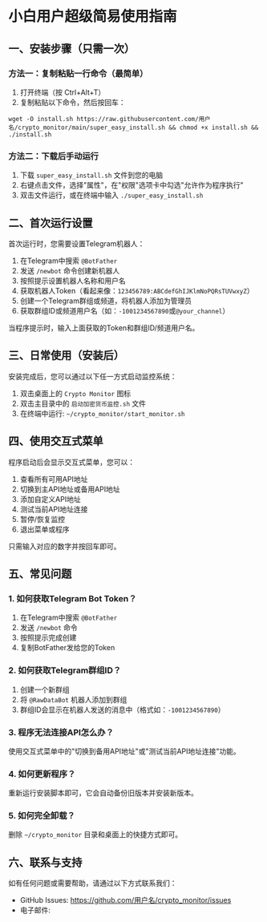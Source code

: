 # 小白用户超级简易使用指南

## 一、安装步骤（只需一次）

### 方法一：复制粘贴一行命令（最简单）

1. 打开终端（按 Ctrl+Alt+T）
2. 复制粘贴以下命令，然后按回车：

```
wget -O install.sh https://raw.githubusercontent.com/用户名/crypto_monitor/main/super_easy_install.sh && chmod +x install.sh && ./install.sh
```

### 方法二：下载后手动运行

1. 下载 `super_easy_install.sh` 文件到您的电脑
2. 右键点击文件，选择"属性"，在"权限"选项卡中勾选"允许作为程序执行"
3. 双击文件运行，或在终端中输入 `./super_easy_install.sh`

## 二、首次运行设置

首次运行时，您需要设置Telegram机器人：

1. 在Telegram中搜索 `@BotFather`
2. 发送 `/newbot` 命令创建新机器人
3. 按照提示设置机器人名称和用户名
4. 获取机器人Token（看起来像：`123456789:ABCdefGhIJKlmNoPQRsTUVwxyZ`）
5. 创建一个Telegram群组或频道，将机器人添加为管理员
6. 获取群组ID或频道用户名（如：`-1001234567890`或`@your_channel`）

当程序提示时，输入上面获取的Token和群组ID/频道用户名。

## 三、日常使用（安装后）

安装完成后，您可以通过以下任一方式启动监控系统：

1. 双击桌面上的 `Crypto Monitor` 图标
2. 双击主目录中的 `启动加密货币监控.sh` 文件
3. 在终端中运行: `~/crypto_monitor/start_monitor.sh`

## 四、使用交互式菜单

程序启动后会显示交互式菜单，您可以：

1. 查看所有可用API地址
2. 切换到主API地址或备用API地址
3. 添加自定义API地址
4. 测试当前API地址连接
5. 暂停/恢复监控
6. 退出菜单或程序

只需输入对应的数字并按回车即可。

## 五、常见问题

### 1. 如何获取Telegram Bot Token？

1. 在Telegram中搜索 `@BotFather`
2. 发送 `/newbot` 命令
3. 按照提示完成创建
4. 复制BotFather发给您的Token

### 2. 如何获取Telegram群组ID？

1. 创建一个新群组
2. 将 `@RawDataBot` 机器人添加到群组
3. 群组ID会显示在机器人发送的消息中（格式如：`-1001234567890`）

### 3. 程序无法连接API怎么办？

使用交互式菜单中的"切换到备用API地址"或"测试当前API地址连接"功能。

### 4. 如何更新程序？

重新运行安装脚本即可，它会自动备份旧版本并安装新版本。

### 5. 如何完全卸载？

删除 `~/crypto_monitor` 目录和桌面上的快捷方式即可。

## 六、联系与支持

如有任何问题或需要帮助，请通过以下方式联系我们：

- GitHub Issues: https://github.com/用户名/crypto_monitor/issues
- 电子邮件: 
